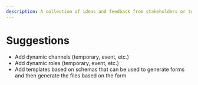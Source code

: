 ```yaml
---
description: A collection of ideas and feedback from stakeholders or team members.
---
```


# Suggestions

- Add dynamic channels (temporary, event, etc.)
- Add dynamic roles (temporary, event, etc.)
- Add templates based on schemas that can be used to generate forms and then generate the files based on the form
